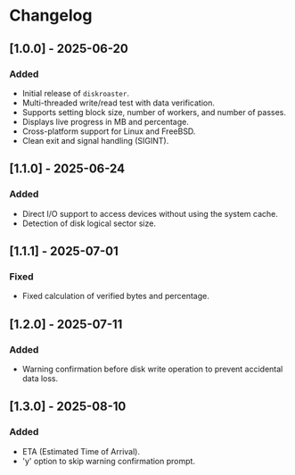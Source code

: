 # Changelog

## [1.0.0] - 2025-06-20
### Added
- Initial release of `diskroaster`.
- Multi-threaded write/read test with data verification.
- Supports setting block size, number of workers, and number of passes.
- Displays live progress in MB and percentage.
- Cross-platform support for Linux and FreeBSD.
- Clean exit and signal handling (SIGINT).

## [1.1.0] - 2025-06-24
### Added
- Direct I/O support to access devices without using the system cache.
- Detection of disk logical sector size.

## [1.1.1] - 2025-07-01
### Fixed
- Fixed calculation of verified bytes and percentage.

## [1.2.0] - 2025-07-11
### Added
- Warning confirmation before disk write operation to prevent accidental data loss.

## [1.3.0] - 2025-08-10
### Added
- ETA (Estimated Time of Arrival).
- 'y' option to skip warning confirmation prompt.

